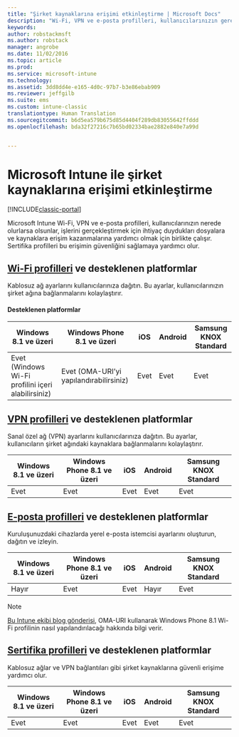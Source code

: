 ```yaml
---
title: "Şirket kaynaklarına erişimi etkinleştirme | Microsoft Docs"
description: "Wi-Fi, VPN ve e-posta profilleri, kullanıcılarınızın gereken dosyalara ve kaynaklara erişim kazanmasına yardımcı olmak için birlikte çalışır."
keywords: 
author: robstackmsft
ms.author: robstack
manager: angrobe
ms.date: 11/02/2016
ms.topic: article
ms.prod: 
ms.service: microsoft-intune
ms.technology: 
ms.assetid: 3dd8dd4e-e165-4d0c-97b7-b3e86ebab909
ms.reviewer: jeffgilb
ms.suite: ems
ms.custom: intune-classic
translationtype: Human Translation
ms.sourcegitcommit: b6d5ea579b675d85d4404f289db83055642ffddd
ms.openlocfilehash: bda32f27216c7b65bd02334bae2882e840e7a99d


---
```


# <a name="enable-access-to-company-resources-with-microsoft-intune"></a>Microsoft Intune ile şirket kaynaklarına erişimi etkinleştirme

[!INCLUDE[classic-portal](../includes/classic-portal.md)]

Microsoft Intune Wi-Fi, VPN ve e-posta profilleri, kullanıcılarınızın nerede olurlarsa olsunlar, işlerini gerçekleştirmek için ihtiyaç duydukları dosyalara ve kaynaklara erişim kazanmalarına yardımcı olmak için birlikte çalışır. Sertifika profilleri bu erişimin güvenliğini sağlamaya yardımcı olur.

## <a name="wi-fi-profileswi-fi-connections-in-microsoft-intunemd-and-supported-platforms"></a>[Wi-Fi profilleri](wi-fi-connections-in-microsoft-intune.md) ve desteklenen platformlar

Kablosuz ağ ayarlarını kullanıcılarınıza dağıtın. Bu ayarlar, kullanıcılarınızın şirket ağına bağlanmalarını kolaylaştırır.
#### <a name="supported-platforms"></a>Desteklenen platformlar

|Windows 8.1 ve üzeri|Windows Phone 8.1 ve üzeri|iOS|Android|Samsung KNOX Standard|
|---------------------|---------------------------|---|-------|------------|
|Evet (Windows Wi-Fi profilini içeri alabilirsiniz)|Evet (OMA-URI’yi yapılandırabilirsiniz) |Evet|Evet|Evet|

## <a name="vpn-profilesvpn-connections-in-microsoft-intunemd-and-supported-platforms"></a>[VPN profilleri](vpn-connections-in-microsoft-intune.md) ve desteklenen platformlar
Sanal özel ağ (VPN) ayarlarını kullanıcılarınıza dağıtın. Bu ayarlar, kullanıcıların şirket ağındaki kaynaklara bağlanmalarını kolaylaştırır.

|Windows 8.1 ve üzeri|Windows Phone 8.1 ve üzeri|iOS|Android|Samsung KNOX Standard|
|---------------------|---------------------------|---|-------|------------|
|Evet|Evet|Evet|Evet|Evet|

## <a name="email-profilesconfigure-access-to-corporate-email-using-email-profiles-with-microsoft-intunemd-and-supported-platforms"></a>[E-posta profilleri](configure-access-to-corporate-email-using-email-profiles-with-microsoft-intune.md) ve desteklenen platformlar
Kuruluşunuzdaki cihazlarda yerel e-posta istemcisi ayarlarını oluşturun, dağıtın ve izleyin.

|Windows 8.1 ve üzeri|Windows Phone 8.1 ve üzeri|iOS|Android|Samsung KNOX Standard|
|---------------------|---------------------------|---|-------|------------|
|Hayır|Evet|Evet|Hayır|Evet|
> [!NOTE]
> [Bu Intune ekibi blog gönderisi](https://blogs.technet.microsoft.com/enterprisemobility/2015/02/19/using-oma-uri-to-create-custom-wi-fi-profiles-for-windows-phone-8-1/), OMA-URI kullanarak Windows Phone 8.1 Wi-Fi profilinin nasıl yapılandırılacağı hakkında bilgi verir.

## <a name="certificate-profilessecure-resource-access-with-certificate-profilesmd-and-supported-platforms"></a>[Sertifika profilleri](secure-resource-access-with-certificate-profiles.md) ve desteklenen platformlar
Kablosuz ağlar ve VPN bağlantıları gibi şirket kaynaklarına güvenli erişime yardımcı olur.

|Windows 8.1 ve üzeri|Windows Phone 8.1 ve üzeri|iOS|Android|Samsung KNOX Standard|
|---------------------|---------------------------|---|-------|------------|
|Evet|Evet|Evet|Evet|Evet|



<!--HONumber=Dec16_HO2-->



